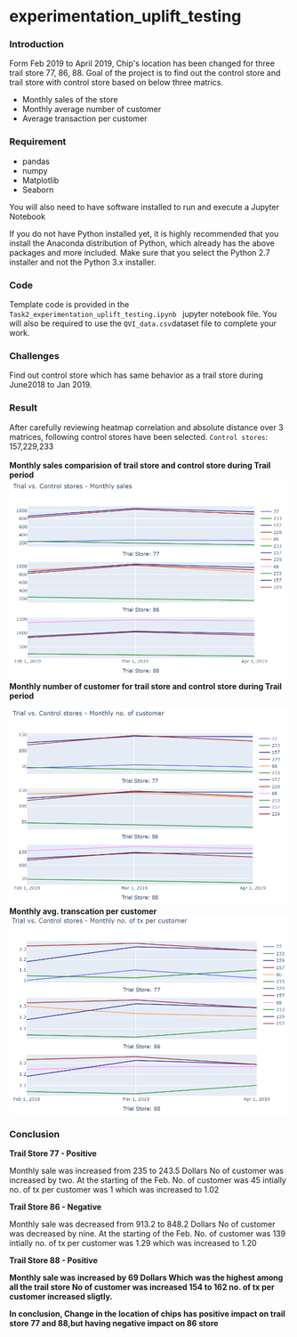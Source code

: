 # experimentation_uplift_testing
### Introduction 
Form Feb 2019 to April 2019, Chip's location has been changed for three trail store 77, 86, 88. Goal of the project is to find out the control store and trail store with control store based on below three matrics.
* Monthly sales of the store
* Monthly average number of customer
* Average transaction per customer 

### Requirement 

* pandas
* numpy
* Matplotlib
* Seaborn

You will also need to have software installed to run and execute a Jupyter Notebook

If you do not have Python installed yet, it is highly recommended that you install the Anaconda distribution of Python, 
which already has the above packages and more included. Make sure that you select the Python 2.7 installer and not the Python 3.x installer.

### Code
Template code is provided in the `Task2_experimentation_uplift_testing.ipynb ` jupyter notebook file. 
You will also be required to use the `QVI_data.csv`dataset file to complete your work. 

### Challenges 
Find out control store which has same behavior as a trail store during June2018 to Jan 2019.

### Result 
After carefully reviewing heatmap correlation and absolute distance over 3 matrices, following control stores have been selected.
`Control stores`: 157,229,233 <br><br>
<strong> Monthly sales comparision of trail store and control store during Trail period </strong><br>
<img src="https://github.com/salehas222/experimentation_uplift_testing/blob/master/images/Capture.PNG">
<br>
<strong>Monthly number of customer for trail store and control store during Trail period</strong> <br>

<img src="https://github.com/salehas222/experimentation_uplift_testing/blob/master/images/Capture1.PNG">
<br>
<strong> Monthly avg. transcation per customer </strong>
<img src="https://github.com/salehas222/experimentation_uplift_testing/blob/master/images/Capture2.PNG">
  
### Conclusion

<strong>Trail Store 77 - Positive</strong>

Monthly sale was increased from 235 to 243.5 Dollars
No of customer was increased by two. At the starting of the Feb. No. of customer was 45
intially no. of tx per customer was 1 which was increased to 1.02

<strong>Trail Store 86 - Negative</strong>

Monthly sale was decreased from 913.2 to 848.2 Dollars
No of customer was decreased by nine. At the starting of the Feb. No. of customer was 139
intially no. of tx per customer was 1.29 which was increased to 1.20

<strong>Trail Store 88 - Positive<strong>

Monthly sale was increased by 69 Dollars Which was the highest among all the trail store
No of customer was increased 154 to 162
no. of tx per customer increased sligtly.

In conclusion, Change in the location of chips has positive impact on trail store 77 and 88,but having negative impact on 86 store
